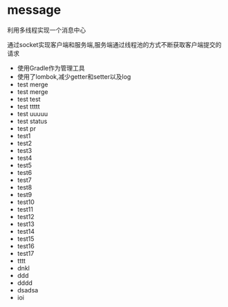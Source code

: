 # message
利用多线程实现一个消息中心

通过socket实现客户端和服务端,服务端通过线程池的方式不断获取客户端提交的请求

- 使用Gradle作为管理工具
- 使用了lombok,减少getter和setter以及log
- test merge
- test merge
- test test
- test ttttt
- test uuuuu
- test status
- test pr
- test1
- test2
- test3
- test4
- test5
- test6
- test7
- test8
- test9
- test10
- test11
- test12
- test13
- test14
- test15
- test16
- test17
- tttt
- dnkl
- ddd
- dddd
- dsadsa
- ioi
